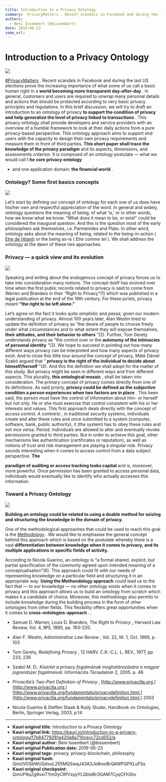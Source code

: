 ```yaml
---
title: Introduction to a Privacy Ontology
summary: -PrivacyMatters . Recent scandals in Facebook and during the last US elections prove the increasing importance of what some of us call a basic human right in a world becoming more transparent day-after-day . In general, customers and users are required to unwrap many personal details and actions that should be protected according to very basic privacy principles and regulations. In this brief discussion, we will try to draft an introduction to an ontology of privacy to support the condition of p
authors:
  - Beni Issembert (@bissembert)
date: 2019-06-23
some_url: 
---
```


# Introduction to a Privacy Ontology



![](https://ipfs.infura.io/ipfs/Qmd32MCdPPq12yGQJE5ZjJ2YF6u7U3doePaHRc2uqmDNxM)

 
[#PrivacyMatters](https://twitter.com/search?q=%23PrivacyMatters&src=typd)
 . Recent scandals in Facebook and during the last US elections prove the increasing importance of what some of us call a basic human right in a 
**world becoming more transparent day-after-day**
 . In general, customers and users are required to unwrap many personal details and actions that should be protected according to very basic privacy principles and regulations. In this brief discussion, we will try to draft an introduction to an ontology of privacy 
**to support the condition of privacy and help generalize the level of privacy linked to transactions**
 .
This privacy ontology shall provide developers and service providers with an overview of a humble framework to look at their daily actions from a pure privacy-based perspective. This ontology approach aims to support end users with the capacity to design their own privacy requirements and measure them in front of third parties. 
**This short paper shall trace the knowledge of the privacy paradigm**
 and its aspects, dimensions, and assessments criterion. It is composed of an ontology postulate — what we would call t 
**he core privacy ontology**
 - and one application domain: 
**the financial world**
 .

### Ontology? Some first basics concepts

![](https://ipfs.infura.io/ipfs/QmSVfVqmoyRSF5qBtrcrikmfb7uupoU9ebHW1DKVMFA2S1)

Let’s start by defining our concept of ontology for each one of us does have his/her own and respectful appreciation of the word. In general and widely, ontology questions the meaning of being, of what ‘is,’ or in other words, how we know what we know. “What does it mean to be, or exist” could be considered the inaugural question. And this is the question most of the early philosophers ask themselves, i.e. Parmenides and Plato. In other word, ontology asks about the meaning of being, related to the being-in-action ( 
[Etre de l’étant)](https://www.proz.com/kudoz/french-to-english/philosophy/5060552-l%E2%80%99%C3%A9tant-vs-l%C3%AAtre.html)
 or the being as-is ( 
_Etre comme tel_
 ). We shall address the ontology at the dawn of these two approaches.

### Privacy — a quick view and its evolution

![](https://ipfs.infura.io/ipfs/QmYhXYnTWDPVVMFW5qmF949XkDVWvGkWFT3hLQPoZH4zeH)

Speaking and writing about the endogenous concept of privacy forces us to take into consideration many notions. The concept itself has evolved over time when the first public records related to privacy is said to come from Warren and Brandeis in their “Right to Privacy”(1) which was published in a legal publication at the end of the 19th century. For these jurists, privacy meant 
**“the right to be left alone.”**
 
Let’s agree on the fact it looks quite simplistic and 
_passé,_
 given our modern understanding of privacy. Almost 100 years later, Alan Westin tried to update the definition of privacy as “the desire of people to choose freely under what circumstances and to what extent they will expose themselves, 
**their attitudes, and their behavior to others**
 ”(2).
Further, Tom Gerety understands privacy as “the control over or the 
**autonomy of the intimacies of personal identity**
 ”(3). We hope to succeed in pointing out how many different ways privacy can be interpreted and how many aspects of privacy exist. And to close this little tour around the concept of privacy, Máté Dániel Szabó argued that “ 
**privacy is the right of the individual to decide about himself/herself**
 ”(4).
And this the definition we shall adopt for the matter of this study.
But privacy might be seen in different ways and from different aspects. This plurality, 
**this ontological mosaic**
 , shall be taken into consideration. The primary concept of privacy comes directly from one of its definitions. As said priorly, 
**privacy could be defined as the subjective condition a person experiences when two factors are in place**
 . This been said, the person must have the control of information about him- or herself but not only. He or she must exercise that control consistent with his or her interests and values.
This first approach deals directly with the concept of access control. 
_A contrario_
 , in traditional security systems, individuals create and alter these rules and once submitted to a system (computer, software, bank, public authority), it (the system) has to obey these rules and not vice versa. Period. Individuals are allowed to alter and eventually revoke permissions granted to third parties. But in order to achieve this goal, other mechanisms like authentication (certificates or reputation), as well as notions of trust and risk management are playing a singular role.
Privacy sounds interesting when it comes to access control from a data subject perspective. 
**The**
  
**paradigm of auditing or access tracking looks capital**
 and is, moreover, more powerful. Once permission has been granted to access personal data, individuals would eventually like to identify who actually accesses this information.

### Toward a Privacy Ontology

![](https://ipfs.infura.io/ipfs/Qma3Ro63Kga9TaDcCWygmjpcei88PQ6wdir14ah8ULMYxC)

 
**Building an ontology could be related to using a doable method for seizing and structuring the knowledge in the domain of privacy.**
 
One of the methodological approaches that could be used to reach this goal is the 
[Methodology](http://semanticweb.org/wiki/METHONTOLOGY.html)
 .
We would like to emphasise the general concept behind this approach which is based on the postulate whereby there is a vast 
**differentiation between knowledge when it comes to privacy, and its multiple applications in specific fields of activity.**
 
According to Nicola Guarino, an ontology is “a formal shared, explicit, but partial specification of the commonly agreed upon intended meaning of a conceptualisation”(6). This approach could fit with our needs of representing knowledge on a particular field and structuring it in an appropriate way. 
**Using the Methondology approach**
 could lead us to the fact that — to our knowledge — no other ontology exists when it comes to privacy and this approach allows us to build an ontology from scratch which makes it a candidate of choice.
Moreover, this methodology also permits to include knowledge during the building process in the form of other ontologies from other fields. This flexibility offers great opportunities when it comes to 
**cross-ontologies-approach**
 …



 * Samuel D. Warren; Louis D. Brandeis, _The Right to Privacy_  **,** Harvard Law Review, Vol. 4, №5, 1890, pp. 193–220.

 * Alan F. Westin, _Administrative Law Review_ , Vol. 22, Ni. 1, Oct. 1969, p. 103

 * Tom Gerety, _Redefining Privacy_ , 12 HARV. C.R.-C.L. L. REV., 1977, pp 233, 236

 * Szabó M. D.: _Kísérlet a privacy fogalmának meghatározására a magyar jogrendszer fogalmaival._ Információs Társadalom 2, 2005. p. 46

 *  _Privacilla’s Two-Part Definition of Privacy_ , [http://www.privacilla.org,](http://www.privacilla.org,)  [http://www.privacilla.org/fundamentals/privacydefinition.html,](http://www.privacilla.org/fundamentals/privacydefinition.html,) 2003

 * Nicola Guarino & Steffen Staab & Rudy Studer, Handbook on Ontologies, Berlin, Springer Verlag, 2003, p.14



---

- **Kauri original title:** Introduction to a Privacy Ontology
- **Kauri original link:** https://kauri.io/introduction-to-a-privacy-ontology/f7b84779281a420a8a710cecc72cd552/a
- **Kauri original author:** Beni Issembert (@bissembert)
- **Kauri original Publication date:** 2019-06-23
- **Kauri original tags:** privacy, privacy-blockchain, philosophy
- **Kauri original hash:** QmUVGSbWUQdxuL255MQSwqJ43A3Je8moBrQAWPQPXLuFSs
- **Kauri original checkpoint:** QmUP9qZg9vxiTYmDyCRfVzpyYLQbtd6r3GAM7CyqCFhShv



